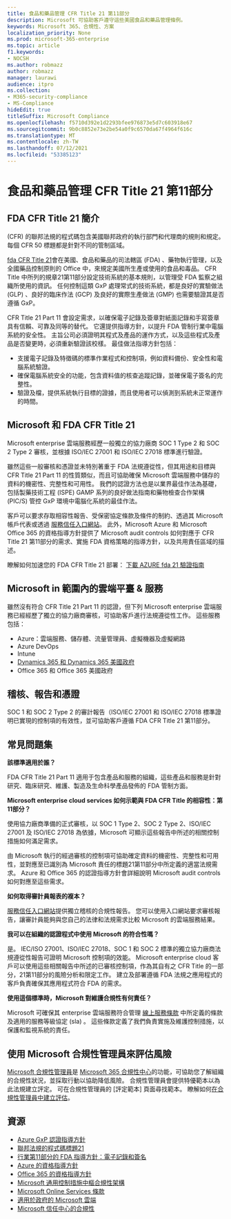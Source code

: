 ```yaml
---
title: 食品和藥品管理 CFR Title 21 第11部分
description: Microsoft 可協助客戶遵守這些美國食品和藥品管理條例。
keywords: Microsoft 365、合規性、方案
localization_priority: None
ms.prod: microsoft-365-enterprise
ms.topic: article
f1.keywords:
- NOCSH
ms.author: robmazz
author: robmazz
manager: laurawi
audience: itpro
ms.collection:
- M365-security-compliance
- MS-Compliance
hideEdit: true
titleSuffix: Microsoft Compliance
ms.openlocfilehash: f5710d392e1d2293bfee976873e5d7c603918e67
ms.sourcegitcommit: 9b0c8852e73e2be54a0f9c6570da67f4964f616c
ms.translationtype: MT
ms.contentlocale: zh-TW
ms.lasthandoff: 07/12/2021
ms.locfileid: "53385123"
---
```

# <a name="food-and-drug-administration-cfr-title-21-part-11"></a>食品和藥品管理 CFR Title 21 第11部分

## <a name="fda-cfr-title-21-overview"></a>FDA CFR Title 21 簡介

 (CFR) 的聯邦法規的程式碼包含美國聯邦政府的執行部門和代理商的規則和規定。 每個 CFR 50 標題都是針對不同的管制區域。

[fda CFR Title 21](https://aka.ms/FDA-CFR)會在美國、食品和藥品的司法轄區 (FDA) 、藥物執行管理，以及全國藥品控制原則的 Office 中，來規定美國所生產或使用的食品和毒品。 CFR Title 中所列的規章21第11部分設定技術系統的基本規則，以管理受 FDA 監察之組織所使用的資訊。 任何控制這類 GxP 處理常式的技術系統，都是良好的實驗做法 (GLP) 、良好的臨床作法 (GCP) 及良好的實際生產做法 (GMP) 也需要驗證其是否遵循 GxP。

CFR Title 21 Part 11 會設定需求，以確保電子記錄及簽章對紙面記錄和手寫簽章具有信賴、可靠及同等的替代。 它還提供指導方針，以提升 FDA 管制行業中電腦系統的安全性。 主旨公司必須證明其程式及產品的運作方式，以及這些程式及產品是否變更時，必須重新驗證該校樣。 最佳做法指導方針包括：

- 支援電子記錄及特徵碼的標準作業程式和控制項，例如資料備份、安全性和電腦系統驗證。
- 確保電腦系統安全的功能，包含資料值的核查追蹤記錄，並確保電子簽名的完整性。
- 驗證及檔，提供系統執行目標的證據，而且使用者可以偵測到系統未正常運作的時間。

## <a name="microsoft-and-fda-cfr-title-21"></a>Microsoft 和 FDA CFR Title 21

Microsoft enterprise 雲端服務經歷一般獨立的協力廠商 SOC 1 Type 2 和 SOC 2 Type 2 審核，並根據 ISO/IEC 27001 和 ISO/IEC 27018 標準進行驗證。

雖然這些一般審核和憑證並未特別著重于 FDA 法規遵從性，但其用途和目標與 CFR Title 21 Part 11 的性質類似，而且可協助確保 Microsoft 雲端服務中儲存的資料的機密性、完整性和可用性。 我們的認證方法也是以業界最佳作法為基礎，包括製藥技術工程 (ISPE) GAMP 系列的良好做法指南和藥物檢查合作架構 (PIC/S) 管控 GxP 環境中電腦化系統的最佳作法。

客戶可以要求存取相容性報告、受保密協定條款及條件的制約、透過其 Microsoft 帳戶代表或透過 [服務信任入口網站](https://aka.ms/stphelp)。 此外，Microsoft Azure 和 Microsoft Office 365 的資格指導方針提供了 Microsoft audit controls 如何對應于 CFR Title 21 第11部分的需求、實施 FDA 資格策略的指導方針，以及共用責任區域的描述。

瞭解如何加速您的 FDA CFR Title 21 部署： [下載 AZURE fda 21 驗證指南](https://go.microsoft.com/fwlink/p/?linkid=2086604)

## <a name="microsoft-in-scope-cloud-platforms--services"></a>Microsoft in 範圍內的雲端平臺 & 服務

雖然沒有符合 CFR Title 21 Part 11 的認證，但下列 Microsoft enterprise 雲端服務已經經歷了獨立的協力廠商審核，可協助客戶進行法規遵從性工作。 這些服務包括：

- Azure：雲端服務、儲存體、流量管理員、虛擬機器及虛擬網路
- Azure DevOps
- Intune
- [Dynamics 365 和 Dynamics 365 美國政府](https://aka.ms/d365-compliance-list)
- Office 365 和 Office 365 美國政府

## <a name="audits-reports-and-certificates"></a>稽核、報告和憑證

SOC 1 和 SOC 2 Type 2 的審計報告（ISO/IEC 27001 和 ISO/IEC 27018 標準證明已實現的控制項的有效性，並可協助客戶遵循 FDA CFR Title 21 第11部分。

## <a name="frequently-asked-questions"></a>常見問題集

**該標準適用於誰？**

FDA CFR Title 21 Part 11 適用于包含產品和服務的組織，這些產品和服務是針對研究、臨床研究、維護、製造及生命科學產品發佈的 FDA 管制方面。

**Microsoft enterprise cloud services 如何示範與 FDA CFR Title 的相容性：第11部分？**

使用協力廠商準備的正式審核，以 SOC 1 Type 2、SOC 2 Type 2、ISO/IEC 27001 及 ISO/IEC 27018 為依據，Microsoft 可顯示這些報告中所述的相關控制措施如何滿足需求。

由 Microsoft 執行的經過審核的控制項可協助確定資料的機密性、完整性和可用性，並對應至已識別為 Microsoft 責任的標題21第11部分中所定義的適當法規需求。 Azure 和 Office 365 的認證指導方針會詳細說明 Microsoft audit controls 如何對應至這些需求。

**如何取得審計員報表的複本？**

[服務信任入口網站](https://aka.ms/stphelp)提供獨立稽核的合規性報告。 您可以使用入口網站要求審核報告，讓審計員能夠與您自己的法律和法規需求比較 Microsoft 的雲端服務結果。

**我可以在組織的認證程式中使用 Microsoft 的符合性嗎？**

是。 IEC/ISO 27001、ISO/IEC 27018、SOC 1 和 SOC 2 標準的獨立協力廠商法規遵從性報告可證明 Microsoft 控制項的效能。 Microsoft enterprise cloud 客戶可以使用這些相關報告中所述的已審核控制項，作為其自有之 CFR Title 的一部分，21第11部分的風險分析和限定工作。 建立及部署遵循 FDA 法規之應用程式的客戶負責確保其應用程式符合 FDA 的需求。

**使用這個標準時，Microsoft 對維護合規性有何責任？**

Microsoft 可確保其 enterprise 雲端服務符合管理 [線上服務條款](https://www.microsoftvolumelicensing.com/DocumentSearch.aspx?Mode=3&DocumentTypeId=31) 中所定義的條款及適用的服務等級協定 (sla) 。 這些條款定義了我們負責實施及維護控制措施，以保護和監視系統的責任。

## <a name="use-microsoft-compliance-manager-to-assess-your-risk"></a>使用 Microsoft 合規性管理員來評估風險

[Microsoft 合規性管理員](/microsoft-365/compliance/compliance-manager)是 [Microsoft 365 合規性中心](/microsoft-365/compliance/microsoft-365-compliance-center)的功能，可協助您了解組織的合規性狀況，並採取行動以協助降低風險。 合規性管理員會提供特優範本以為此法規建立評定。 可在合規性管理員的 [評定範本] 頁面尋找範本。 瞭解如何[在合規性管理員中建立評估](/microsoft-365/compliance/compliance-manager-assessments)。

## <a name="resources"></a>資源

- [Azure GxP 認證指導方針](https://aka.ms/gxpcompliance)
- [聯邦法規的程式碼標題21](https://aka.ms/FDA-CFR)
- [行業第11部分的 FDA 指導方針：電子記錄和簽名](https://www.fda.gov/RegulatoryInformation/Guidances/ucm125067.htm)
- [Azure 的資格指導方針](https://aka.ms/azurefda21cfrpart11qualguide)
- [Office 365 的資格指導方針](https://aka.ms/o365-qualification-guideline)
- [Microsoft 通用控制措施中樞合規性架構](https://www.microsoft.com/trust-center/compliance/compliance-overview)
- [Microsoft Online Services 條款](https://aka.ms/Online-Services-Terms)
- [適用於政府的 Microsoft 雲端](https://aka.ms/govt-cloud)
- [Microsoft 信任中心的合規性](https://www.microsoft.com/trust-center/compliance/compliance-overview)
